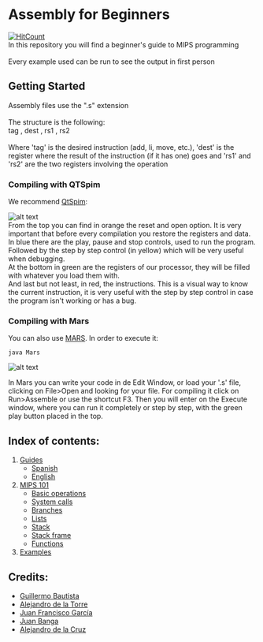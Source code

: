 # Assembly for Beginners
[![HitCount](http://hits.dwyl.io/PaquitoElChocolatero/Assembly-for-beginners.svg)](http://hits.dwyl.io/PaquitoElChocolatero/Assembly-for-beginners)<br />
In this repository you will find a beginner's guide to MIPS programming<br />
<br />
Every example used can be run to see the output in first person<br />

## Getting Started
Assembly files use the ".s" extension<br />
<br />
The structure is the following:<br />
tag , dest , rs1 , rs2<br />
<br />
Where 'tag' is the desired instruction (add, li, move, etc.), 'dest' is the register where the result of the instruction (if it has one) goes and 'rs1' and 'rs2' are the two registers involving the operation

### Compiling with QTSpim

We recommend [QtSpim](https://sourceforge.net/projects/spimsimulator/files/): <br />

![alt text](https://github.com/PaquitoelChocolatero/Assembly-for-beginners/blob/master/images/Qtspim.jpg)<br />
From the top you can find in orange the reset and open option. It is very important that before every compilation you restore the registers and data.<br />
In blue there are the play, pause and stop controls, used to run the program. Followed by the step by step control (in yellow) which will be very useful when debugging.<br />
At the bottom in green are the registers of our processor, they will be filled with whatever you load them with.<br />
And last but not least, in red, the instructions. This is a visual way to know the current instruction, it is very useful with the step by step control in case the program isn't working or has a bug.<br />

### Compiling with Mars

You can also use [MARS](https://courses.missouristate.edu/KenVollmar/MARS/download.htm). In order to execute it:
```
java Mars
```
![alt text](https://github.com/PaquitoelChocolatero/Assembly-for-beginners/blob/master/images/Mars.jpg)<br />

In Mars you can write your code in de Edit Window, or load your '.s' file, clicking on File>Open and looking for your file. For compiling it click on Run>Assemble or use the shortcut F3. Then you will enter on the Execute window, where you can run it completely or step by step, with the green play button placed in the top.
<br />

## Index of contents:
1. [Guides](https://github.com/PaquitoelChocolatero/Assembly-for-beginners/tree/master/Guides)
    - [Spanish](https://github.com/PaquitoelChocolatero/Assembly-for-beginners/blob/master/Guides/MIPS_guide(Spanish).pdf)
    - [English](https://github.com/PaquitoelChocolatero/Assembly-for-beginners/blob/master/Guides/MIPS_guide(English).pdf)
2. [MIPS 101](https://github.com/PaquitoelChocolatero/Assembly-for-beginners/tree/master/MIPS%20101)
    - [Basic operations](https://github.com/PaquitoelChocolatero/Assembly-for-beginners/blob/master/MIPS%20101/Basic_operations.s)
    - [System calls](https://github.com/PaquitoelChocolatero/Assembly-for-beginners/blob/master/MIPS%20101/System_calls.s)
    - [Branches](https://github.com/PaquitoelChocolatero/Assembly-for-beginners/blob/master/MIPS%20101/Branches.s)
    - [Lists](https://github.com/PaquitoelChocolatero/Assembly-for-beginners/blob/master/MIPS%20101/Lists.s)
    - [Stack](https://github.com/PaquitoelChocolatero/Assembly-for-beginners/blob/master/MIPS%20101/Stack.s)
    - [Stack frame](https://github.com/PaquitoelChocolatero/Assembly-for-beginners/blob/master/MIPS%20101/stack_frame.png)
    - [Functions](https://github.com/PaquitoelChocolatero/Assembly-for-beginners/blob/master/MIPS%20101/Functions.s)
3. [Examples](https://github.com/PaquitoelChocolatero/Assembly-for-beginners/tree/master/Examples)

## Credits:

- [Guillermo Bautista](https://github.com/Fortesque73)
- [Alejandro de la Torre](https://github.com/Xartrex)
- [Juan Francisco García](https://github.com/hielo99)
- [Juan Banga](https://github.com/Juanbanpar)
- [Alejandro de la Cruz](https://github.com/PaquitoElChocolatero)

